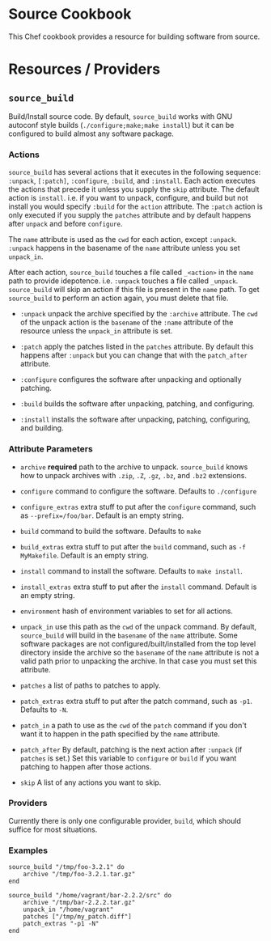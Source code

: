 # Source Cookbook

This Chef cookbook provides a resource for building software from source.

# Resources / Providers

## `source_build`

Build/Install source code.  By default, `source_build` works with GNU autoconf style builds (`./configure;make;make install`) but it can be configured to build almost any software package.

### Actions
`source_build` has several actions that it executes in the following sequence: `:unpack`, `[:patch]`, `:configure`, `:build`, and `:install`.  Each action executes the actions that precede it unless you supply the `skip` attribute.  The default action is `install`.  i.e. if you want to unpack, configure, and build but not install you would specify `:build` for the `action` attribute.  The `:patch` action is only executed if you supply the `patches` attribute and by default happens after `unpack` and before `configure`.

The `name` attribute is used as the `cwd` for each action, except `:unpack`.  `:unpack` happens in the basename of the `name` attribute unless you set `unpack_in`.

After each action, `source_build` touches a file called `_<action>` in the `name` path to provide idepotence. i.e. `:unpack` touches a file called `_unpack`.  `source_build` will skip an action if this file is present in the `name` path.  To get `source_build` to perform an action again, you must delete that file.

* `:unpack` unpack the archive specified by the `:archive` attribute.  The `cwd` of the unpack action is the `basename` of the `:name` attribute of the resource unless the `unpack_in` attribute is set.

* `:patch` apply the patches listed in the `patches` attribute.  By default this happens after `:unpack` but you can change that with the `patch_after` attribute.

* `:configure` configures the software after unpacking and optionally patching.

* `:build` builds the software after unpacking, patching, and configuring.

* `:install` installs the software after unpacking, patching, configuring, and building.

### Attribute Parameters

* `archive` <b>required</b> path to the archive to unpack.  `source_build` knows how to unpack archives with `.zip`, `.Z`, `.gz`, `.bz`, and `.bz2` extensions.

* `configure` command to configure the software.  Defaults to `./configure`

* `configure_extras` extra stuff to put after the `configure` command, such as `--prefix=/foo/bar`.  Default is an empty string.

* `build` command to build the software.  Defaults to `make`

* `build_extras` extra stuff to put after the `build` command, such as `-f MyMakefile`.  Default is an empty string.

* `install` command to install the software.  Defaults to `make install`.

* `install_extras` extra stuff to put after the `install` command.  Default is an empty string.

* `environment` hash of environment variables to set for all actions.

* `unpack_in` use this path as the `cwd` of the unpack command.  By default, `source_build` will build in the `basename` of the `name` attribute.  Some software packages are not configured/built/installed from the top level directory inside the archive so the `basename` of the `name` attribute is not a valid path prior to unpacking the archive.  In that case you must set this attribute.

* `patches` a list of paths to patches to apply.

* `patch_extras` extra stuff to put after the patch command, such as `-p1`.  Defaults to `-N`.

* `patch_in` a path to use as the `cwd` of the `patch` command if you don't want it to happen in the path specified by the `name` attribute.

* `patch_after` By default, patching is the next action after `:unpack` (if `patches` is set.)  Set this variable to `configure` or `build` if you want patching to happen after those actions.

* `skip` A list of any actions you want to skip.  


### Providers

Currently there is only one configurable provider, `build`, which should suffice for most situations.

### Examples

    source_build "/tmp/foo-3.2.1" do
        archive "/tmp/foo-3.2.1.tar.gz"
    end

    source_build "/home/vagrant/bar-2.2.2/src" do
        archive "/tmp/bar-2.2.2.tar.gz"
        unpack_in "/home/vagrant"
        patches ["/tmp/my_patch.diff"]
        patch_extras "-p1 -N"
    end
